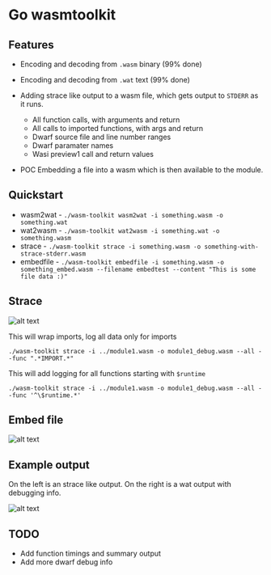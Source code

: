 # Go wasmtoolkit

## Features

* Encoding and decoding from `.wasm` binary (99% done)
* Encoding and decoding from `.wat` text (99% done)

* Adding strace like output to a wasm file, which gets output to `STDERR` as it runs.
  * All function calls, with arguments and return
  * All calls to imported functions, with args and return
  * Dwarf source file and line number ranges
  * Dwarf paramater names
  * Wasi preview1 call and return values

* POC Embedding a file into a wasm which is then available to the module.

## Quickstart

* wasm2wat - `./wasm-toolkit wasm2wat -i something.wasm -o something.wat`
* wat2wasm - `./wasm-toolkit wat2wasm -i something.wat -o something.wasm`
* strace - `./wasm-toolkit strace -i something.wasm -o something-with-strace-stderr.wasm`
* embedfile - `./wasm-toolkit embedfile -i something.wasm -o something_embed.wasm --filename embedtest --content "This is some file data :)"`

## Strace

![alt text](https://raw.githubusercontent.com/loopholelabs/wasm-toolkit/master/strace.png)

This will wrap imports, log all data only for imports

`./wasm-toolkit strace -i ../module1.wasm -o module1_debug.wasm --all --func ".*IMPORT.*"`

This will add logging for all functions starting with `$runtime`

`./wasm-toolkit strace -i ../module1.wasm -o module1_debug.wasm --all --func '^\$runtime.*'`

## Embed file

![alt text](https://raw.githubusercontent.com/loopholelabs/wasm-toolkit/master/embed.png)

## Example output

On the left is an strace like output. On the right is a wat output with debugging info.

![alt text](https://raw.githubusercontent.com/loopholelabs/wasm-toolkit/master/output.png)

## TODO

* Add function timings and summary output
* Add more dwarf debug info
